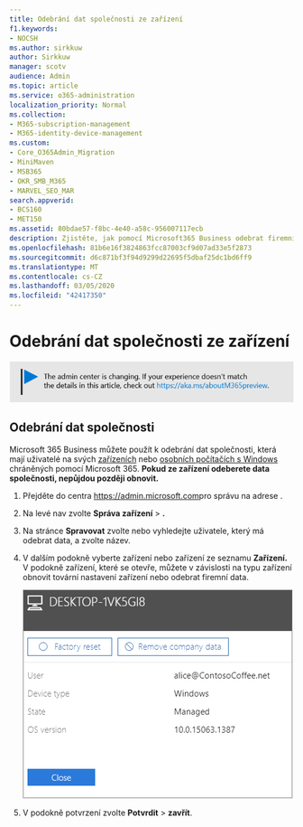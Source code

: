 ```yaml
---
title: Odebrání dat společnosti ze zařízení
f1.keywords:
- NOCSH
ms.author: sirkkuw
author: Sirkkuw
manager: scotv
audience: Admin
ms.topic: article
ms.service: o365-administration
localization_priority: Normal
ms.collection:
- M365-subscription-management
- M365-identity-device-management
ms.custom:
- Core_O365Admin_Migration
- MiniMaven
- MSB365
- OKR_SMB_M365
- MARVEL_SEO_MAR
search.appverid:
- BCS160
- MET150
ms.assetid: 80bdae57-f8bc-4e40-a58c-956007117ecb
description: Zjistěte, jak pomocí Microsoft365 Business odebrat firemní data, která uživatelé mají na svých zařízeních nebo počítačích se systémem Windows.
ms.openlocfilehash: 81b6e16f3824863fcc87003cf9d07ad33e5f2873
ms.sourcegitcommit: d6c871bf3f94d9299d22695f5dbaf25dc1bd6ff9
ms.translationtype: MT
ms.contentlocale: cs-CZ
ms.lasthandoff: 03/05/2020
ms.locfileid: "42417350"
---
```

# <a name="remove-company-data-from-devices"></a>Odebrání dat společnosti ze zařízení

[![Popis s informacemi o tom, jak se mění centrum pro správu. Další podrobnosti najdete na aka.ms/aboutM365preview.](../media/m365admincenterchanging.png)](https://docs.microsoft.com/office365/admin/microsoft-365-admin-center-preview)

## <a name="remove-company-data"></a>Odebrání dat společnosti

Microsoft 365 Business můžete použít k odebrání dat společnosti, která mají uživatelé na svých [zařízeních](app-protection-settings-for-android-and-ios.md) nebo [osobních počítačích s Windows](protection-settings-for-windows-10-devices.md) chráněných pomocí Microsoft 365. **Pokud ze zařízení odeberete data společnosti, nepůjdou později obnovit.** 
  
1. Přejděte do centra <a href="https://go.microsoft.com/fwlink/p/?linkid=837890" target="_blank">https://admin.microsoft.com</a>pro správu na adrese .
    
2. Na levé nav zvolte **Správa zařízení** \> **.**  
  
3. Na stránce **Spravovat** zvolte nebo vyhledejte uživatele, který má odebrat data, a zvolte název. 
    
4. V dalším podokně vyberte zařízení nebo zařízení ze seznamu **Zařízení.** V podokně zařízení, které se otevře, můžete v závislosti na typu zařízení obnovit tovární nastavení zařízení nebo odebrat firemní data. 
    
    ![V podokně odebrat data společnosti vyberte zařízení, ze kterého chcete data odebrat.](../media/resetorremove.png)
  
5. V podokně potvrzení zvolte **Potvrdit** \> **zavřít**.
    


